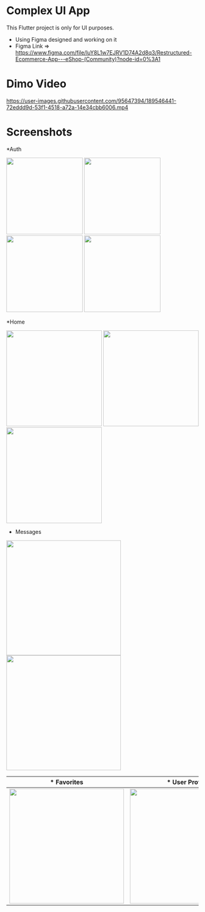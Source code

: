 # Complex UI App

This Flutter project is only for UI purposes.

* Using Figma designed and working on it
* Figma Link => https://www.figma.com/file/luY8L1w7EJRV1D74A2d8q3/Restructured-Ecommerce-App---eShop-(Community)?node-id=0%3A1


# Dimo Video

https://user-images.githubusercontent.com/95647394/189546441-72eddd9d-53f1-4518-a72a-14e34cbb6006.mp4


# Screenshots

*Auth
<p float="left">
  <img src="https://user-images.githubusercontent.com/95647394/189545570-a46cc3c8-a636-4463-b801-6a93f674067f.jpg" width="200">
  <img src="https://user-images.githubusercontent.com/95647394/189545587-50a0ae6d-6918-4a30-a852-724a17ce6150.jpg" width="200">
  <img src="https://user-images.githubusercontent.com/95647394/189545589-ead51d28-8b48-41f7-93c2-115e6b682458.jpg" width="200">
  <img src="https://user-images.githubusercontent.com/95647394/189545584-df0d7724-fbd3-431b-a04e-1fbc5b6f0708.jpg" width="200">
</p>

*Home
<p float="left">
  <img src="https://user-images.githubusercontent.com/95647394/189545702-fcf1d9e9-0c79-44d5-b783-3f5e45f65d6c.jpg" width="250">
  <img src="https://user-images.githubusercontent.com/95647394/189545707-e942a0b8-18c5-4d9a-acbe-e1cb531a09a6.jpg" width="250">
  <img src="https://user-images.githubusercontent.com/95647394/189545710-656b7df0-b339-423f-b4eb-91112f7523a9.jpg" width="250">
</p>

* Messages
<p float="left">
  <img src="https://user-images.githubusercontent.com/95647394/189545772-d9826ef3-c2ea-477c-a5d1-67bb6676d1eb.jpg" width="300">
  <img src="https://user-images.githubusercontent.com/95647394/189545775-6f0ab5a5-7f41-47a3-9277-5a82ee39cf5e.jpg" width="300">
</p>

| * Favorites   |* User Profile |
| ------------- | ------------- |
| <img src="https://user-images.githubusercontent.com/95647394/189545826-93095221-bf17-4666-aeb7-bbb3642851d7.jpg" width="300">  | <img src="https://user-images.githubusercontent.com/95647394/189545828-85b557f5-b1f7-4893-8598-f5069049a0f4.jpg" width="300">  |


